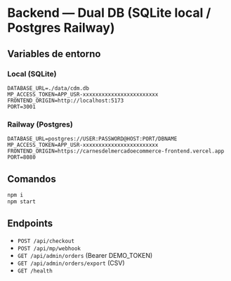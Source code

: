 # Backend — Dual DB (SQLite local / Postgres Railway)

## Variables de entorno
### Local (SQLite)
```
DATABASE_URL=./data/cdm.db
MP_ACCESS_TOKEN=APP_USR-xxxxxxxxxxxxxxxxxxxxxxxx
FRONTEND_ORIGIN=http://localhost:5173
PORT=3001
```

### Railway (Postgres)
```
DATABASE_URL=postgres://USER:PASSWORD@HOST:PORT/DBNAME
MP_ACCESS_TOKEN=APP_USR-xxxxxxxxxxxxxxxxxxxxxxxx
FRONTEND_ORIGIN=https://carnesdelmercadoecommerce-frontend.vercel.app
PORT=8080
```

## Comandos
```bash
npm i
npm start
```

## Endpoints
- `POST /api/checkout`
- `POST /api/mp/webhook`
- `GET /api/admin/orders` (Bearer DEMO_TOKEN)
- `GET /api/admin/orders/export` (CSV)
- `GET /health`
